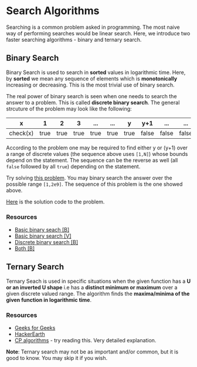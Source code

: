 # Search Algorithms
Searching is a common problem asked in programming. The most naive way of performing searches would be linear search. Here, we introduce two faster searching algorithms - binary and ternary search.

## Binary Search
Binary Search is used to search in **sorted** values in logarithmic time. Here, by **sorted** we mean any sequence of elements which is **monotonically** increasing or decreasing. This is the most trivial use of binary search.

The real power of binary search is seen when one needs to search the answer to a problem. This is called **discrete binary search**. The general strcuture of the problem may look like the following:


| x        | 1     | 2     | 3     |...    |...    | y     | y+1   | ...   | ...   | N  |
| -------- | ----- | ----- | ----- | ----- | ----- | ----- | ----- | ----- | ----- | ----- |
| check(x) | true  | true  | true  | true  | true  | true  | false | false | false | false |

According to the problem one may be required to find either y or (y+1) over a range of discrete values (the sequence above uses `[1,N]`) whose bounds depend on the statement. The sequence can be the reverse as well (all `false` followed by all `true`) depending on the statement.

Try solving [this problem](https://codeforces.com/contest/1201/problem/C). You may binary search the answer over the possible range `[1,2e9]`. The sequence of this problem is the one showed above.

[Here](https://codeforces.com/contest/1201/submission/88821555) is the solution code to the problem.

### Resources
* [Basic binary seach [B]](https://www.hackerearth.com/practice/algorithms/searching/binary-search/tutorial/)
* [Basic binary search [V]](https://www.youtube.com/watch?v=j5uXyPJ0Pew)
* [Discrete binary search [B]](https://oldaddr.wordpress.com/2014/06/28/binary-search-the-answer/)
* [Both [B]](https://www.topcoder.com/thrive/articles/Binary%20Search)

## Ternary Search
Ternary Seach is used in specific situations when the given function has a **U or an inverted U shape** i.e has a **distinct minimum or maximum** over a given discrete valued range.
The algorithm finds the **maxima/minima of the given function in logarithmic time**.

### Resources
* [Geeks for Geeks](https://www.geeksforgeeks.org/ternary-search/)
* [HackerEarth](https://www.hackerearth.com/practice/algorithms/searching/ternary-search/tutorial/)
* [CP algorithms](https://cp-algorithms.com/num_methods/ternary_search.html) - try reading this. Very detailed explanation.

**Note**: Ternary search may not be as important and/or common, but it is good to know. You may skip it if you wish.
